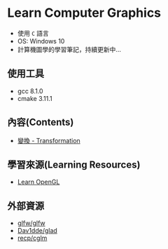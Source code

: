 # Learn Computer Graphics

* 使用 `C` 語言
* OS: Windows 10
* 計算機圖學的學習筆記，持續更新中...

## 使用工具
* gcc 8.1.0
* cmake 3.11.1

## 內容(Contents)
* [變換 - Transformation](src/BASIC_transformation/transformation.md)

## 學習來源(Learning Resources)
* [Learn OpenGL](https://learnopengl.com/)

## 外部資源
* [glfw/glfw](https://github.com/glfw/glfw)
* [Dav1dde/glad](https://github.com/Dav1dde/glad)
* [recp/cglm](https://github.com/recp/cglm)
